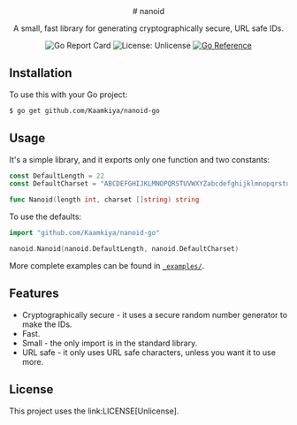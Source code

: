 <center>
# nanoid

A small, fast library for generating cryptographically secure, URL safe IDs.

![Go Report Card](https://goreportcard.com/badge/github.com/Kaamkiya/nanoid-go)
![License: Unlicense](https://img.shields.io/badge/License-Unlicense-blue.svg)
[![Go Reference](https://pkg.go.dev/badge/github.com/Kaamkiya/nanoid-go.svg)](https://pkg.go.dev/github.com/Kaamkiya/nanoid-go)
</center>

## Installation

To use this with your Go project:

```bash
$ go get github.com/Kaamkiya/nanoid-go
```

## Usage

It's a simple library, and it exports only one function and two constants:

```go
const DefaultLength = 22
const DefaultCharset = "ABCDEFGHIJKLMNOPQRSTUVWXYZabcdefghijklmnopqrstuvwxyz1234567890-_"

func Nanoid(length int, charset []string) string
```

To use the defaults:

```go
import "github.com/Kaamkiya/nanoid-go"

nanoid.Nanoid(nanoid.DefaultLength, nanoid.DefaultCharset)
```

More complete examples can be found in [`_examples/`](_examples).

## Features

* Cryptographically secure - it uses a secure random number generator to make
  the IDs.
* Fast.
* Small - the only import is in the standard library.
* URL safe - it only uses URL safe characters, unless you want it to use more.

## License

This project uses the link:LICENSE[Unlicense].
